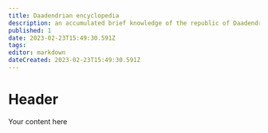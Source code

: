 ```yaml
---
title: Daadendrian encyclopedia
description: an accumulated brief knowledge of the republic of Daadendria 
published: 1
date: 2023-02-23T15:49:30.591Z
tags: 
editor: markdown
dateCreated: 2023-02-23T15:49:30.591Z
---
```


# Header
Your content here
